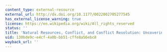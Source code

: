 ```yaml
---
content_type: external-resource
external_url: http://dx.doi.org/10.1177/0022002705277545
has_external_license_warning: true
license: https://en.wikipedia.org/wiki/All_rights_reserved
status: ''
title: 'Natural Resources, Conflict, and Conflict Resolution: Uncovering the Mechanisms'
uid: 130bde9c-e4cf-4a0b-bb51-cffe8a56ebc8
wayback_url: ''
---
```

